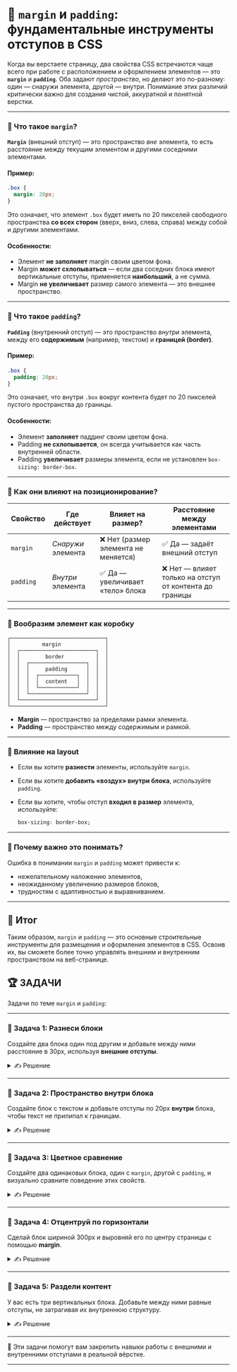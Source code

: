 # 📌 `margin` и `padding`: фундаментальные инструменты отступов в CSS

Когда вы верстаете страницу, два свойства CSS встречаются чаще всего при работе с расположением и оформлением элементов — это **`margin`** и **`padding`**. Оба задают *пространство*, но делают это по-разному: один — снаружи элемента, другой — внутри. Понимание этих различий критически важно для создания чистой, аккуратной и понятной верстки.

---

### 🔹 Что такое `margin`?

**`Margin`** (внешний отступ) — это пространство *вне* элемента, то есть расстояние между текущим элементом и другими соседними элементами.

#### Пример:

```css
.box {
  margin: 20px;
}
```

Это означает, что элемент `.box` будет иметь по 20 пикселей свободного пространства **со всех сторон** (вверх, вниз, слева, справа) между собой и другими элементами.

#### Особенности:

* Элемент **не заполняет** margin своим цветом фона.
* Margin **может схлопываться** — если два соседних блока имеют вертикальные отступы, применяется **наибольший**, а не сумма.
* Margin **не увеличивает** размер самого элемента — это внешнее пространство.

---

### 🔹 Что такое `padding`?

**`Padding`** (внутренний отступ) — это пространство *внутри* элемента, между его **содержимым** (например, текстом) и **границей (border)**.

#### Пример:

```css
.box {
  padding: 20px;
}
```

Это означает, что внутри `.box` вокруг контента будет по 20 пикселей пустого пространства до границы.

#### Особенности:

* Элемент **заполняет** паддинг своим цветом фона.
* Padding **не схлопывается**, он всегда учитывается как часть внутренней области.
* Padding **увеличивает** размеры элемента, если не установлен `box-sizing: border-box`.

---

### 🔹 Как они влияют на позиционирование?

| Свойство  | Где действует      | Влияет на размер?                   | Расстояние между элементами                            |
| --------- | ------------------ | ----------------------------------- | ------------------------------------------------------ |
| `margin`  | *Снаружи* элемента | ❌ Нет (размер элемента не меняется) | ✅ Да — задаёт внешний отступ                           |
| `padding` | *Внутри* элемента  | ✅ Да — увеличивает «тело» блока     | ❌ Нет — влияет только на отступ от контента до границы |

---

### 🔹 Вообразим элемент как коробку

```
┌──────────────────────────────┐
│          margin              │
│  ┌────────────────────────┐  │
│  │        border          │  │
│  │  ┌──────────────────┐  │  │
│  │  │     padding      │  │  │
│  │  │  ┌────────────┐  │  │  │
│  │  │  │  content   │  │  │  │
│  │  │  └────────────┘  │  │  │
│  │  └──────────────────┘  │  │
│  └────────────────────────┘  │
└──────────────────────────────┘
```

* **Margin** — пространство за пределами рамки элемента.
* **Padding** — пространство между содержимым и рамкой.

---

### 🔹️ Влияние на layout

* Если вы хотите **разнести** элементы, используйте `margin`.
* Если вы хотите **добавить «воздух» внутри блока**, используйте `padding`.
* Если вы хотите, чтобы отступ **входил в размер** элемента, используйте:

  ```css
  box-sizing: border-box;
  ```

---

### 🔹 Почему важно это понимать?

Ошибка в понимании `margin` и `padding` может привести к:

* нежелательному наложению элементов,
* неожиданному увеличению размеров блоков,
* трудностям с адаптивностью и выравниванием.

---

## 🎯 Итог

Таким образом, `margin` и `padding` — это основные строительные инструменты для размещения и оформления элементов в CSS. Освоив их, вы сможете более точно управлять внешним и внутренним пространством на веб-странице.

## 🏆 ЗАДАЧИ

Задачи по теме `margin` и `padding`:

---

### 📌 Задача 1: Разнеси блоки

Создайте два блока один под другим и добавьте между ними расстояние в 30px, используя **внешние отступы**.

<details>
<summary>✍ Решение</summary>

```html
<div class="block1">Первый блок</div>
<div class="block2">Второй блок</div>
```

```css
.block1 {
  background-color: lightblue;
  padding: 20px;
  margin-bottom: 30px; /* Внешний отступ снизу */
}

.block2 {
  background-color: lightcoral;
  padding: 20px;
}
```

</details>

---

### 📌 Задача 2: Пространство внутри блока

Создайте блок с текстом и добавьте отступы по 20px **внутри** блока, чтобы текст не прилипал к границам.

<details>
<summary>✍ Решение</summary>

```html
<div class="text-box">
  Это текст внутри блока. Он не должен прилипать к краям.
</div>
```

```css
.text-box {
  background-color: lightyellow;
  padding: 20px;
  border: 1px solid #ccc;
}
```

</details>

---

### 📌 Задача 3: Цветное сравнение

Создайте два одинаковых блока, один с `margin`, другой с `padding`, и визуально сравните поведение этих свойств.

<details>
<summary>✍ Решение</summary>

```html
<div class="margin-box">Margin</div>
<div class="padding-box">Padding</div>
```

```css
.margin-box {
  background-color: lightgreen;
  margin: 40px;
  width: 200px;
  height: 100px;
}

.padding-box {
  background-color: lightblue;
  padding: 40px;
  width: 200px;
  height: 100px;
}
```

</details>

---

### 📌 Задача 4: Отцентруй по горизонтали

Сделай блок шириной 300px и выровняй его по центру страницы с помощью **margin**.

<details>
<summary>✍ Решение</summary>

```html
<div class="center-box">Я по центру</div>
```

```css
.center-box {
  width: 300px;
  margin: 0 auto; /* Горизонтальное центрирование */
  background-color: lightpink;
  padding: 20px;
}
```

</details>

---

### 📌 Задача 5: Раздели контент

У вас есть три вертикальных блока. Добавьте между ними равные отступы, не затрагивая их внутреннюю структуру.

<details>
<summary>✍ Решение</summary>

```html
<div class="block">1</div>
<div class="block">2</div>
<div class="block">3</div>
```

```css
.block {
  background-color: lightgray;
  padding: 20px;
  margin-bottom: 20px;
}

.block:last-child {
  margin-bottom: 0;
}
```

</details>

---

🎉 Эти задачи помогут вам закрепить навыки работы с внешними и внутренними отступами в реальной вёрстке.

---